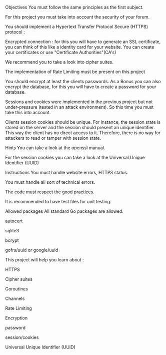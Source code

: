 Objectives
You must follow the same principles as the first subject.

For this project you must take into account the security of your forum.

You should implement a Hypertext Transfer Protocol Secure (HTTPS) protocol :

Encrypted connection : for this you will have to generate an SSL certificate, you can think of this like a identity card for your website. You can create your certificates or use "Certificate Authorities"(CA's)

We recommend you to take a look into cipher suites.

The implementation of Rate Limiting must be present on this project

You should encrypt at least the clients passwords. As a Bonus you can also encrypt the database, for this you will have to create a password for your database.

Sessions and cookies were implemented in the previous project but not under-pressure (tested in an attack environment). So this time you must take this into account.

Clients session cookies should be unique. For instance, the session state is stored on the server and the session should present an unique identifier. This way the client has no direct access to it. Therefore, there is no way for attackers to read or tamper with session state.

Hints
You can take a look at the openssl manual.

For the session cookies you can take a look at the Universal Unique Identifier (UUID)

Instructions
You must handle website errors, HTTPS status.

You must handle all sort of technical errors.

The code must respect the good practices.

It is recommended to have test files for unit testing.

Allowed packages
All standard Go packages are allowed.

autocert

sqlite3

bcrypt

gofrs/uuid or google/uuid

This project will help you learn about :

HTTPS

Cipher suites

Goroutines

Channels

Rate Limiting

Encryption

password

session/cookies

Universal Unique Identifier (UUID)